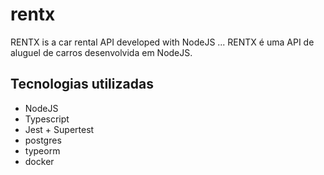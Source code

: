 # rentx
RENTX is a car rental API developed with NodeJS
...
RENTX é uma API de aluguel de carros desenvolvida em NodeJS.

## Tecnologias utilizadas
- NodeJS
- Typescript
- Jest + Supertest
- postgres
- typeorm
- docker 

